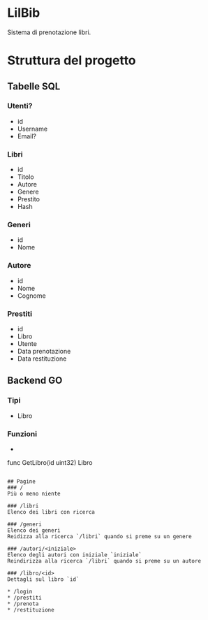 # LilBib

Sistema di prenotazione libri.

# Struttura del progetto
## Tabelle SQL
### Utenti?
* id
* Username
* Email?

### Libri
* id
* Titolo
* Autore
* Genere
* Prestito
* Hash

### Generi
* id
* Nome

### Autore
* id
* Nome
* Cognome

### Prestiti
* id
* Libro
* Utente
* Data prenotazione
* Data restituzione

## Backend GO
### Tipi
* Libro

### Funzioni
* ```go
func GetLibro(id uint32) Libro
```

## Pagine
### /
Più o meno niente

### /libri
Elenco dei libri con ricerca

### /generi
Elenco dei generi
Reidizza alla ricerca `/libri` quando si preme su un genere

### /autori/<iniziale>
Elenco degli autori con iniziale `iniziale`  
Reindirizza alla ricerca `/libri` quando si preme su un autore

### /libro/<id>
Dettagli sul libro `id`

* /login
* /prestiti
* /prenota
* /restituzione
